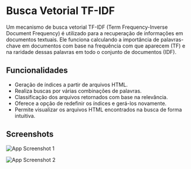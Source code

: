 
# Busca Vetorial TF-IDF

Um mecanismo de busca vetorial TF-IDF (Term Frequency-Inverse Document Frequency) é utilizado para a recuperação de informações em documentos textuais. Ele funciona calculando a importância de palavras-chave em documentos com base na frequência com que aparecem (TF) e na raridade dessas palavras em todo o conjunto de documentos (IDF). 

## Funcionalidades

- Geração de índices a partir de arquivos HTML.
- Realiza buscas por várias combinações de palavras.
- Classificação dos arquivos retornados com base na relevância.
- Oferece a opção de redefinir os índices e gerá-los novamente.
- Permite visualizar os arquivos HTML encontrados na busca de forma intuitiva.

## Screenshots

![App Screenshot 1](https://i.imgur.com/kkkoliv.png)

![App Screenshot 2](https://i.imgur.com/j6pNw81.png)


